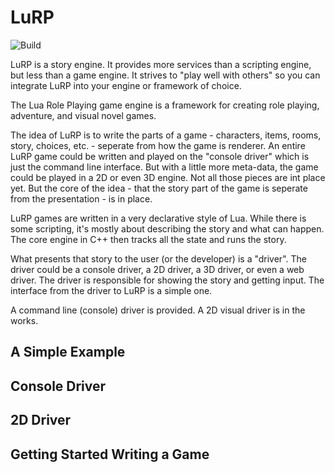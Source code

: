 # LuRP

![Build](https://github.com/leethomason/lurp/actions/workflows/c-cpp.yml/badge.svg)

LuRP is a story engine. It provides more services than a scripting engine, but less than a game 
engine. It strives to "play well with others" so you can integrate LuRP into your engine or
framework of choice.

The Lua Role Playing game engine is a framework for creating role playing, adventure, and visual 
novel games. 

The idea of LuRP is to write the parts of a game - characters, items, rooms, story,
choices, etc. - seperate from how the game is renderer. An entire LuRP game could be written and
played on the "console driver" which is just the command line interface. But with a little
more meta-data, the game could be played in a 2D or even 3D engine. Not all those pieces are
int place yet. But the core of the idea - that the story part of the game is seperate from the
presentation - is in place.

LuRP games are written in a very declarative style of Lua. While there is some scripting,
it's mostly about describing the story and what can happen. The core engine in C++ then
tracks all the state and runs the story.

What presents that story to the user (or the developer) is a "driver". The driver could be
a console driver, a 2D driver, a 3D driver, or even a web driver. The driver is responsible
for showing the story and getting input. The interface from the driver to LuRP is a simple
one.

A command line (console) driver is provided. A 2D visual driver is in the works.

## A Simple Example

## Console Driver

## 2D Driver

## Getting Started Writing a Game


